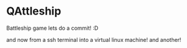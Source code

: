 # QAttleship
Battleship game
lets do a commit! :D

and now from a ssh terminal into a virtual linux machine!
and another!
